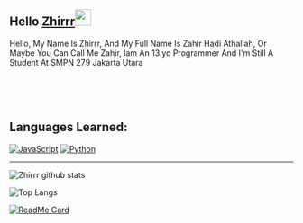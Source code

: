 ## Hello [Zhirrr](https://instagram.com/@zhirr_ajalah)<img src="https://github.com/TheDudeThatCode/TheDudeThatCode/blob/master/Assets/Hi.gif" width="29px">    
Hello, My Name Is Zhirrr, And My Full Name Is Zahir Hadi Athallah, Or Maybe You Can Call Me Zahir, Iam An 13.yo Programmer And I'm Still A Student At SMPN 279 Jakarta Utara
<br>

<br>

<br>

<br>

## Languages Learned:
[![JavaScript](https://img.shields.io/badge/JavaScript-yellow?style=for-the-badge&logo=javascript&logoColor=white&labelColor=101010)]()
[![Python](https://img.shields.io/badge/Python-00BCD4?style=for-the-badge&logo=python&logoColor=white&labelColor=101010)]()

___

![Zhirrr github stats](https://github-readme-stats.vercel.app/api?username=Zhirrr&show_icons=true&theme=tokyonight)

![Top Langs](https://github-readme-stats.vercel.app/api/top-langs/?username=Zhirrr&hide=css,html&theme=tokyonight)

[![ReadMe Card](https://github-readme-stats.vercel.app/api/pin/?username=Zhirrr&repo=islamic-rest-api-indonesian)](https://github.com/Zhirrr/islamic-rest-api-indonesian)

<!--

**Zhirrr/Zhirrr** is a ✨ _special_ ✨ repository because its `README.md` (this file) appears on your GitHub profile.

Here are some ideas to get you started:

- 🔭 I’m currently working on Home

- 🌱 I’m currently learning ...

- 👯 I’m looking to collaborate on ...

- 🤔 I’m looking for help with ...

- 💬 Ask me about ...

- 📫 How to reach me: ...

- 😄 Pronouns: ...

- ⚡ Fun fact: Gw Suka Indomie

-->


















